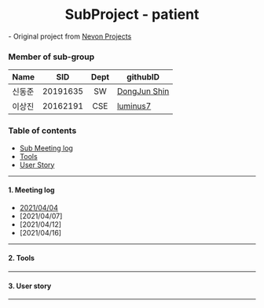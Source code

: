 <h1 align="center"> SubProject - patient</h1>

<div align="left">
- Original project from
	<a href="https://nevonprojects.com/smart-health-prediction-using-data-mining/"> Nevon Projects </a>
</div>

### Member of sub-group
|Name|SID|Dept|githubID|
|---|---|:---:|---|
|신동준|20191635|SW|[DongJun Shin](https://github.com/NewDongJun)
|이상진|20162191|CSE|[luminus7](https://github.com/luminus7)

### Table of contents
<!-- !toc (minlevel=2 omit="Table of Contents") -->
- [Sub Meeting log](#Meeting-log)
- [Tools](#Tools)
- [User Story](./UserStory.md) 
<!-- toc! -->

---
#### 1. Meeting log
- [2021/04/04](./210404.md)
- [2021/04/07]
- [2021/04/12]
- [2021/04/16]
---
#### 2. Tools

---
#### 3. User story

---
